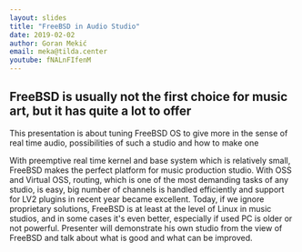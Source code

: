 ```yaml
---
layout: slides
title: "FreeBSD in Audio Studio"
date: 2019-02-02
author: Goran Mekić
email: meka@tilda.center
youtube: fNALnFIfenM
---
```

## FreeBSD is usually not the first choice for music art, but it has quite a lot to offer

This presentation is about tuning FreeBSD OS to give more in the sense of real time audio, possibilities of such a studio and how to make one

With preemptive real time kernel and base system which is relatively small, FreeBSD makes the perfect platform for music production studio. With OSS and Virtual OSS, routing, which is one of the most demanding tasks of any studio, is easy, big number of channels is handled efficiently and support for LV2 plugins in recent year became excellent. Today, if we ignore proprietary solutions, FreeBSD is at least at the level of Linux in music studios, and in some cases it's even better, especially if used PC is older or not powerful. Presenter will demonstrate his own studio from the view of FreeBSD and talk about what is good and what can be improved.
